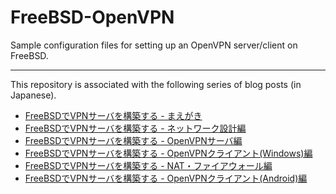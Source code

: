 # FreeBSD-OpenVPN
Sample configuration files for setting up an OpenVPN server/client on FreeBSD.

___

This repository is associated with the following series of blog posts (in Japanese).

- [FreeBSDでVPNサーバを構築する - まえがき](https://blog.c6h12o6.org/post/freebsd-openvpn-server-intro/)
- [FreeBSDでVPNサーバを構築する - ネットワーク設計編](https://blog.c6h12o6.org/post/freebsd-openvpn-server-network/)
- [FreeBSDでVPNサーバを構築する - OpenVPNサーバ編](https://blog.c6h12o6.org/post/freebsd-openvpn-server-server/)
- [FreeBSDでVPNサーバを構築する - OpenVPNクライアント(Windows)編](https://blog.c6h12o6.org/post/freebsd-openvpn-server-client/)
- [FreeBSDでVPNサーバを構築する - NAT・ファイアウォール編](https://blog.c6h12o6.org/post/freebsd-openvpn-server-router/)
- [FreeBSDでVPNサーバを構築する - OpenVPNクライアント(Android)編](https://blog.c6h12o6.org/post/freebsd-openvpn-server-android/)
